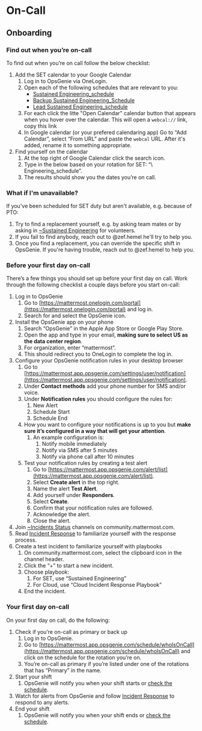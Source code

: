 # On-Call

## Onboarding

### Find out when you’re on-call

To find out when you’re on call follow the below checklist:

1. Add the SET calendar to your Google Calendar
   1. Log in to OpsGenie via OneLogin.
   2. Open each of the following schedules that are relevant to you:
      * [Sustained Engineering\_schedule](https://mattermost.app.opsgenie.com/settings/schedule/detail/cc2b2e08-b690-434b-a8a0-b4943f8eb3d2)
      * [Backup Sustained Engineering\_Schedule](https://mattermost.app.opsgenie.com/settings/schedule/detail/967e7812-e594-4d0f-8f26-8b2e98f43906)
      * [Lead Sustained Engineering\_schedule](https://mattermost.app.opsgenie.com/settings/schedule/detail/a121cd12-2961-47bb-8fb0-7d7252a18fb6)
   3. For each click the litte "Open Calendar" calendar button that appears when you hover over the calendar. This will open a `webcal://` link, copy this link
   4. In Google calendar \(or your prefered calendaring app\) Go to “Add Calendar”, select “From URL” and paste the `webcal` URL. After it's added, rename it to something appropriate.
2. Find yourself on the calendar
   1. At the top right of Google Calendar click the search icon.
   2. Type in the below based on your rotation for SET: “\ Engineering\_schedule”.
   3. The results should show you the dates you’re on call.

### What if I'm unavailable?

If you've been scheduled for SET duty but aren't available, e.g. because of PTO:

1. Try to find a replacement yourself, e.g. by asking team mates or by asking in [~Sustained Engineering](https://community-daily.mattermost.com/core/channels/sustained-engineering) for volunteers.
2. If you fail to find anybody, reach out to @zef.hemel he'll try to help you.
3. Once you find a replacement, you can override the specific shift in OpsGenie. If you're having trouble, reach out to @zef.hemel to help you.

### Before your first day on-call

There’s a few things you should set up before your first day on call. Work through the following checklist a couple days before you start on-call:

1. Log in to OpsGenie
   1. Go to [https://mattermost.onelogin.com/portal](https://mattermost.onelogin.com/portal) and log in.
   2. Search for and select the OpsGenie icon.
2. Install the OpsGenie app on your phone
   1. Search “OpsGenie” in the Apple App Store or Google Play Store.
   2. Open the app and type in your email, **making sure to select US as the data center region**.
   3. For organization, enter “mattermost”.
   4. This should redirect you to OneLogin to complete the log in.
3. Configure your OpsGenie notification rules in your desktop browser
   1. Go to [https://mattermost.app.opsgenie.com/settings/user/notification](https://mattermost.app.opsgenie.com/settings/user/notification).
   2. Under **Contact methods** add your phone number for SMS and/or voice.
   3. Under **Notification rules** you should configure the rules for:
      1. New Alert
      2. Schedule Start
      3. Schedule End
   4. How you want to configure your notifications is up to you but **make sure it’s configured in a way that will get your attention**.
      1. An example configuration is:
         1. Notify mobile immediately
         2. Notify via SMS after 5 minutes
         3. Notify via phone call after 10 minutes
   5. Test your notification rules by creating a test alert
      1. Go to [https://mattermost.app.opsgenie.com/alert/list](https://mattermost.app.opsgenie.com/alert/list).
      2. Select **Create alert** in the top right.
      3. Name the alert **Test Alert**.
      4. Add yourself under **Responders**.
      5. Select **Create**.
      6. Confirm that your notification rules are followed.
      7. Acknowledge the alert.
      8. Close the alert.
4. Join [~Incidents Status](https://community.mattermost.com/private-core/channels/incidents) channels on community.mattermost.com.
5. Read [Incident Response](https://docs.google.com/document/d/1-AWQJQelgKvGVSP6sOIi9EOSVjxXVlJlwNuJlkcXKGA/edit#heading=h.uk4q4qkm81h0) to familiarize yourself with the response process.
6. Create a test incident to familiarize yourself with playbooks
   1. On community.mattermost.com, select the clipboard icon in the channel header.
   2. Click the “+” to start a new incident.
   3. Choose playbook:
      1. For SET, use “Sustained Engineering”
      2. For Cloud, use “Cloud Incident Response Playbook”
   4. End the incident.

### Your first day on-call

On your first day on call, do the following:

1. Check if you’re on-call as primary or back up
   1. Log in to OpsGenie.
   2. Go to [https://mattermost.app.opsgenie.com/schedule/whoIsOnCall](https://mattermost.app.opsgenie.com/schedule/whoIsOnCall) and click on the schedule for the rotation you’re on.
   3. You’re on-call as primary if you’re listed under one of the rotations that has “Primary” in the name.
2. Start your shift
   1. OpsGenie will notify you when your shift starts or [check the schedule](https://mattermost.app.opsgenie.com/schedule/whoIsOnCall).
3. Watch for alerts from OpsGenie and follow [Incident Response](https://docs.google.com/document/d/1-AWQJQelgKvGVSP6sOIi9EOSVjxXVlJlwNuJlkcXKGA/edit#heading=h.uk4q4qkm81h0) to respond to any alerts.
4. End your shift
   1. OpsGenie will notify you when your shift ends or [check the schedule](https://mattermost.app.opsgenie.com/schedule/whoIsOnCall).
